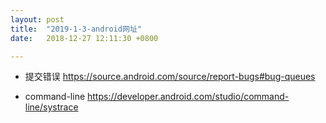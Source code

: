 ```yaml
---
layout: post
title:  "2019-1-3-android网址"
date:   2018-12-27 12:11:30 +0800

---
```


* 提交错误
https://source.android.com/source/report-bugs#bug-queues

* command-line
https://developer.android.com/studio/command-line/systrace
